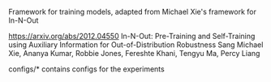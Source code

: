 
Framework for training models, adapted from Michael Xie's framework for In-N-Out

https://arxiv.org/abs/2012.04550
In-N-Out: Pre-Training and Self-Training using Auxiliary Information for Out-of-Distribution Robustness
Sang Michael Xie, Ananya Kumar, Robbie Jones, Fereshte Khani, Tengyu Ma, Percy Liang



configs/* contains configs for the experiments
